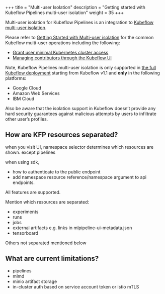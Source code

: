 +++
title = "Multi-user Isolation"
description = "Getting started with Kubeflow Pipelines multi-user isolation"
weight = 35
+++

Multi-user isolation for Kubeflow Pipelines is an integration to [Kubeflow multi-user isolation](/docs/components/multi-tenancy/).

Please refer to [Getting Started with Multi-user isolation](/docs/components/multi-tenancy/getting-started/)
for the common Kubeflow multi-user operations including the following:

* [Grant user minimal Kubernetes cluster access](/docs/components/multi-tenancy/getting-started/#pre-requisites-grant-user-minimal-kubernetes-cluster-access)
* [Managing contributors through the Kubeflow UI](/docs/components/multi-tenancy/getting-started/#managing-contributors-through-the-kubeflow-ui)
<!-- TODO(Bobgy): document Grant user GCP permissions in above doc -->

Note, Kubeflow Pipelines multi-user isolation is only supported in
[the full Kubeflow deployment](/docs/pipelines/installation/overview/#full-kubeflow-deployment)
starting from Kubeflow v1.1 and **only** in the following platforms:

* Google Cloud
* Amazon Web Services
* IBM Cloud

Also be aware that the isolation support in Kubeflow doesn’t provide any hard
security guarantees against malicious attempts by users to infiltrate other
user’s profiles.
 
## How are KFP resources separated?

when you visit UI, namespace selector determines which resources are shown.
except pipelines

when using sdk, 
* <!-- this should be in GCP pipelines - auth doc --> how to authenticate to the public endpoint
* add namespace resource reference/namespace argument to api endpoints.

All features are supported.

Mention which resources are separated:
* experiments
* runs
* jobs
* external artifacts e.g. links in mlpipeline-ui-metadata.json
* tensorboard

Others not separated mentioned below

## What are current limitations?

* pipelines
* mlmd
* minio artifact storage
* in-cluster auth based on service account token or istio mTLS
